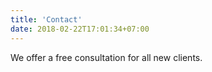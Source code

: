 ```yaml
---
title: 'Contact'
date: 2018-02-22T17:01:34+07:00
---
```


We offer a free consultation for all new clients.
